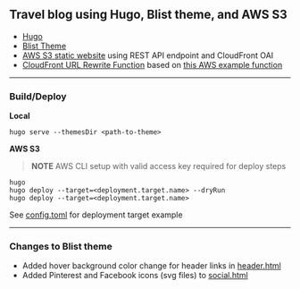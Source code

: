 ## Travel blog using Hugo, Blist theme, and AWS S3

- [Hugo](https://gohugo.io/getting-started/quick-start/)
- [Blist Theme](https://themes.gohugo.io/themes/blist-hugo-theme/)
- [AWS S3 static website](https://aws.amazon.com/premiumsupport/knowledge-center/cloudfront-serve-static-website/) using REST API endpoint and CloudFront OAI
- [CloudFront URL Rewrite Function](/ssg-cf-function-append-index.js) based on [this AWS example function](https://github.com/aws-samples/amazon-cloudfront-functions/tree/main/url-rewrite-single-page-apps)

---

### Build/Deploy

**Local**
```
hugo serve --themesDir <path-to-theme>
```

**AWS S3**
> **__NOTE__** AWS CLI setup with valid access key required for deploy steps
```
hugo
hugo deploy --target=<deployment.target.name> --dryRun
hugo deploy --target=<deployment.target.name>
```
See [config.toml](/config.toml) for deployment target example

---

### Changes to Blist theme
- Added hover background color change for header links in [header.html](/themes/blist/layouts/partials/header.html)
- Added Pinterest and Facebook icons (svg files) to [social.html](/themes/blist/layouts/partials/social.html)